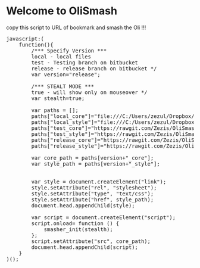 <h1>Welcome to OliSmash</h1>
<p>copy this script to URL of bookmark and smash the Oli !!!</p>

<pre>
javascript:(
	function(){
		/*** Specify Version ***
		local - local files
		test - Testing branch on bitbucket
		release - release branch on bitbucket */
		var version="release";
		
		/*** STEALT MODE ***
		true - will show only on mouseover */
		var stealth=true;
		
		var paths = [];
		paths["local_core"]="file:///C:/Users/zezul/Dropbox/MOje/Projects/OliSmash/OliSmash-Core.js";
		paths["local_style"]="file:///C:/Users/zezul/Dropbox/MOje/Projects/OliSmash/OliSmash-Style.css";
		paths["test_core"]="https://rawgit.com/Zezis/OliSmash/test/OliSmash-Core.js";
		paths["test_style"]="https://rawgit.com/Zezis/OliSmash/test/OliSmash-Style.css";
		paths["release_core"]="https://rawgit.com/Zezis/OliSmash/release/OliSmash-Core.js";
		paths["release_style"]="https://rawgit.com/Zezis/OliSmash/release/OliSmash-Style.css";
		
		var core_path = paths[version+"_core"];
		var style_path = paths[version+"_style"];
		
		
		var style = document.createElement("link");
		style.setAttribute("rel", "stylesheet");
		style.setAttribute("type", "text/css");
		style.setAttribute("href", style_path);
		document.head.appendChild(style);	

		var script = document.createElement("script");
		script.onload= function () {
			smasher_init(stealth);
		};
		script.setAttribute("src", core_path);
		document.head.appendChild(script);
	}
)();
</pre>
